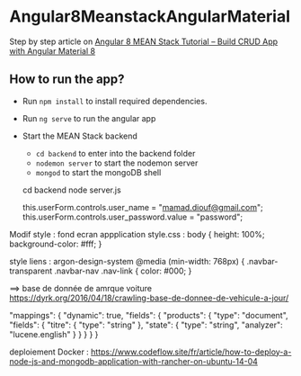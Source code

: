 # Angular8MeanstackAngularMaterial

Step by step article on [Angular 8 MEAN Stack Tutorial – Build CRUD App with Angular Material 8](https://www.positronx.io/angular-8-mean-stack-tutorial-build-crud-angular-material/)

## How to run the app?

- Run `npm install` to install required dependencies.
- Run `ng serve` to run the angular app
- Start the MEAN Stack backend

  - `cd backend` to enter into the backend folder
  - `nodemon server` to start the nodemon server
  - `mongod` to start the mongoDB shell

  cd backend
  node server.js

  this.userForm.controls.user_name = "mamad.diouf@gmail.com";
  this.userForm.controls.user_password.value = "password";

Modif style : fond ecran appplication
style.css :
body {
height: 100%;
background-color: #fff;
}

style liens :
argon-design-system
@media (min-width: 768px) {
.navbar-transparent .navbar-nav .nav-link {
color: #000;
}

==> base de donnée de amrque voiture
https://dyrk.org/2016/04/18/crawling-base-de-donnee-de-vehicule-a-jour/

"mappings": {
"dynamic": true,
"fields": {
"products": {
"type": "document",
"fields": {
"titre": {
"type": "string"
},
"state": {
"type": "string",
"analyzer": "lucene.english"
}
}
}
}
}

deploiement Docker :
https://www.codeflow.site/fr/article/how-to-deploy-a-node-js-and-mongodb-application-with-rancher-on-ubuntu-14-04
